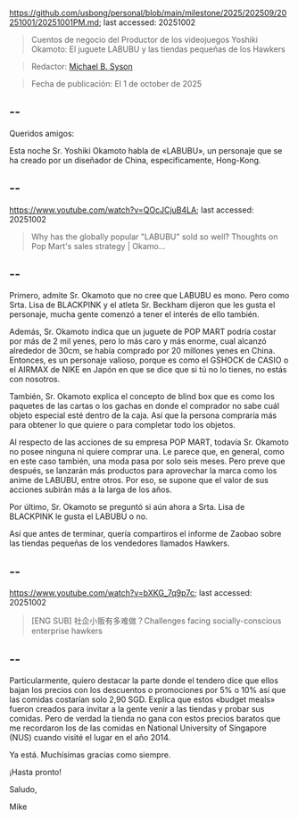 https://github.com/usbong/personal/blob/main/milestone/2025/202509/20251001/20251001PM.md; last accessed: 20251002

> Cuentos de negocio del Productor de los videojuegos Yoshiki Okamoto: El juguete LABUBU y las tiendas pequeñas de los Hawkers

> Redactor: [Michael B. Syson](https://www.linkedin.com/in/michaelsyson/)

> Fecha de publicación: El 1 de october de 2025

## --

Queridos amigos:

Esta noche Sr. Yoshiki Okamoto habla de «LABUBU», un personaje que se ha creado por un diseñador de China, especificamente, Hong-Kong.

## --

https://www.youtube.com/watch?v=QOcJCjuB4LA; last accessed: 20251002

> Why has the globally popular "LABUBU" sold so well? Thoughts on Pop Mart's sales strategy | Okamo...

## --

Primero, admite Sr. Okamoto que no cree que LABUBU es mono. Pero como Srta. Lisa de BLACKPINK y el atleta Sr. Beckham dijeron que les gusta el personaje, mucha gente comenzó a tener el interés de ello también.

Además, Sr. Okamoto indica que un juguete de POP MART podría costar por más de 2 mil yenes, pero lo más caro y más enorme, cual alcanzó alrededor de 30cm, se había comprado por 20 millones yenes en China. Entonces, es un personaje valioso, porque es como el GSHOCK de CASIO o el AIRMAX de NIKE en Japón en que se dice que si tú no lo tienes, no estás con nosotros.

También, Sr. Okamoto explica el concepto de blind box que es como los paquetes de las cartas o los gachas en donde el comprador no sabe cuál objeto especial esté dentro de la caja. Así que la persona compraría más para obtener lo que quiere o para completar todo los objetos.

Al respecto de las acciones de su empresa POP MART, todavía Sr. Okamoto no posee ninguna ni quiere comprar una. Le parece que, en general, como en este caso también, una moda pasa por solo seis meses. Pero preve que después, se lanzarán más productos para aprovechar la marca como los anime de LABUBU, entre otros. Por eso, se supone que el valor de sus acciones subirán más a la larga de los años. 

Por último, Sr. Okamoto se preguntó si aún ahora a Srta. Lisa de BLACKPINK le gusta el LABUBU o no.

Así que antes de terminar, quería compartiros el informe de Zaobao sobre las tiendas pequeñas de los vendedores llamados Hawkers. 

## --

https://www.youtube.com/watch?v=bXKG_7q9p7c; last accessed: 20251002

> [ENG SUB] 社企小贩有多难做？Challenges facing socially-conscious enterprise hawkers 

## --

Particularmente, quiero destacar la parte donde el tendero dice que ellos bajan los precios con los descuentos o promociones por 5% o 10% así que las comidas costarían solo 2,90 SGD. Explica que estos «budget meals» fueron creados para invitar a la gente venir a las tiendas y probar sus comidas. Pero de verdad la tienda no gana con estos precios baratos que me recordaron los de las comidas en National University of Singapore (NUS) cuando visité el lugar en el año 2014.  

Ya está. Muchísimas gracias como siempre.

¡Hasta pronto!

Saludo,

Mike
